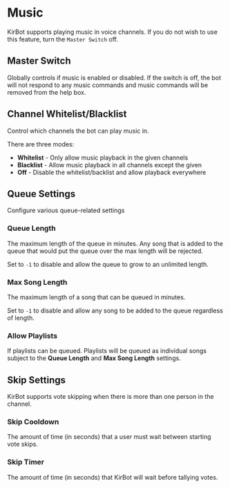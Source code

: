 # Music
KirBot supports playing music in voice channels. If you do not wish to use this feature, turn the `Master Switch` off.

## Master Switch

Globally controls if music is enabled or disabled. If the switch is off, the bot will not respond to any music commands and music commands will be removed from the help box.

## Channel Whitelist/Blacklist
Control which channels the bot can play music in.

There are three modes:

* **Whitelist** - Only allow music playback in the given channels
* **Blacklist** - Allow music playback in all channels except the given
* **Off** - Disable the whitelist/backlist and allow playback everywhere

## Queue Settings
Configure various queue-related settings

### Queue Length
The maximum length of the queue in minutes. Any song that is added to the queue that would put the queue over the max length will be rejected.

Set to `-1` to disable and allow the queue to grow to an unlimited length.

### Max Song Length
The maximum length of a song that can be queued in minutes.

Set to `-1` to disable and allow any song to be added to the queue regardless of length.

### Allow Playlists
If playlists can be queued. Playlists will be queued as individual songs subject to the **Queue Length** and **Max Song Length** settings.

## Skip Settings
KirBot supports vote skipping when there is more than one person in the channel.

### Skip Cooldown
The amount of time (in seconds) that a user must wait between starting vote skips.

### Skip Timer
The amount of time (in seconds) that KirBot will wait before tallying votes.
